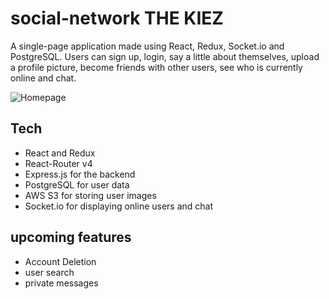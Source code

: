 # social-network THE KIEZ 

A single-page application made using React, Redux, Socket.io and PostgreSQL. Users can sign up, login, say a little about themselves, upload a profile picture, become friends with other users, see who is currently online and chat.

![Homepage](https://user-images.githubusercontent.com/46029650/56134019-fb245300-5f8d-11e9-98d5-edfbade5f0fb.JPG)

## Tech
 * React and Redux
 * React-Router v4
 * Express.js for the backend
 * PostgreSQL for user data
 * AWS S3 for storing user images
 * Socket.io for displaying online users and chat

## upcoming features
 * Account Deletion
 * user search
 * private messages
